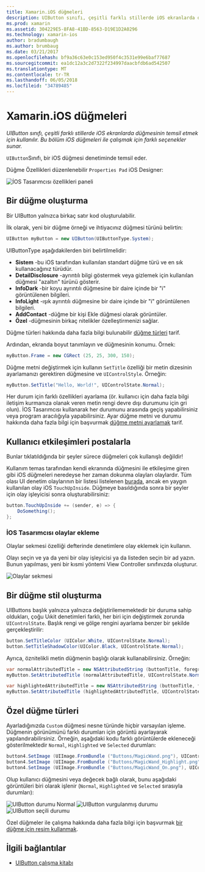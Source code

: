 ```yaml
---
title: Xamarin.iOS düğmeleri
description: UIButton sınıfı, çeşitli farklı stillerde iOS ekranlarda düğmesinin temsil etmek için kullanılır. Bu bölüm iOS düğmeleri ile çalışmak için farklı seçenekler sunar.
ms.prod: xamarin
ms.assetid: 304229E5-8FA8-41BD-8563-D19E1D2A0296
ms.technology: xamarin-ios
author: bradumbaugh
ms.author: brumbaug
ms.date: 03/21/2017
ms.openlocfilehash: bf9a36c63e0c153ed950f4c3531e99e6baf77687
ms.sourcegitcommit: ea1dc12a3c2d7322f234997daacbfdb6ad542507
ms.translationtype: MT
ms.contentlocale: tr-TR
ms.lasthandoff: 06/05/2018
ms.locfileid: "34789485"
---
```

# <a name="buttons-in-xamarinios"></a>Xamarin.iOS düğmeleri

_UIButton sınıfı, çeşitli farklı stillerde iOS ekranlarda düğmesinin temsil etmek için kullanılır. Bu bölüm iOS düğmeleri ile çalışmak için farklı seçenekler sunar._

`UIButton`Sınıfı, bir iOS düğmesi denetiminde temsil eder. 

Düğme Özellikleri düzenlenebilir `Properties Pad` iOS Designer:


![](buttons-images/properties.png "İOS Tasarımcısı özellikleri paneli")

## <a name="creating-a-button"></a>Bir düğme oluşturma

Bir UIButton yalnızca birkaç satır kod oluşturulabilir.

İlk olarak, yeni bir düğme örneği ve ihtiyacınız düğmesi türünü belirtin:

```csharp
UIButton myButton = new UIButton(UIButtonType.System);
```

UIButtonType aşağıdakilerden biri belirtilmelidir:

- **Sistem** -bu iOS tarafından kullanılan standart düğme türü ve en sık kullanacağınız türüdür.
- **DetailDisclosure** -ayrıntılı bilgi göstermek veya gizlemek için kullanılan düğmesi "azaltın" türünü gösterir.
- **InfoDark** -bir koyu ayrıntılı düğmesine bir daire içinde bir "i" görüntülenen bilgileri.
- **InfoLight** -ışık ayrıntılı düğmesine bir daire içinde bir "i" görüntülenen bilgileri.
- **AddContact** -düğme bir kişi Ekle düğmesi olarak görüntüler.
- **Özel** -düğmesinin birkaç nitelikler özelleştirmenizi sağlar.

Düğme türleri hakkında daha fazla bilgi bulunabilir [düğme türleri](https://developer.xamarin.com/recipes/ios/standard_controls/buttons/create_different_types_of_buttons/) tarif.

Ardından, ekranda boyut tanımlayın ve düğmesinin konumu. Örnek:

```csharp
myButton.Frame = new CGRect (25, 25, 300, 150);
```

Düğme metni değiştirmek için kullanın `SetTitle` özelliği bir metin dizesinin ayarlamanızı gerektiren düğmesine ve `UIControlStyle`. Örneğin:

```csharp
myButton.SetTitle("Hello, World!", UIControlState.Normal);
```

Her durum için farklı özellikleri ayarlama (ör. kullanıcı için daha fazla bilgi iletişim kurmanıza olanak veren metin rengi devre dışı durumunu için gri olun). İOS Tasarımcısı kullanarak her durumunu arasında geçiş yapabilirsiniz veya program aracılığıyla yapabilirsiniz. Ayar düğme metni ve durumu hakkında daha fazla bilgi için başvurmak [düğme metni ayarlamak](https://developer.xamarin.com/recipes/ios/standard_controls/buttons/set_button_text/) tarif.

## <a name="dealing-with-user-interactions"></a>Kullanıcı etkileşimleri postalarla


Bunlar tıklatıldığında bir şeyler sürece düğmeleri çok kullanışlı değildir! 

Kullanım temas tarafından kendi ekranında düğmesini ile etkileşime giren gibi iOS düğmeleri neredeyse her zaman dokunma olayları olaylardır. Tüm olası UI denetim olaylarının bir listesi listelenen [burada](https://developer.apple.com/documentation/uikit/uicontrolevents), ancak en yaygın kullanılan olay iOS `TouchUpInside`. Düğmeye basıldığında sonra bir şeyler için olay işleyicisi sonra oluşturabilirsiniz:


```csharp
button.TouchUpInside += (sender, e) => {
    DoSomething();
};
```

### <a name="adding-events-in-the-ios-designer"></a>İOS Tasarımcısı olaylar ekleme
 
Olaylar sekmesi özelliği defterinde denetimlere olay eklemek için kullanın.

Olayı seçin ve ya da yeni bir olay işleyicisi ya da listeden seçin bir ad yazın. Bunun yapılması, yeni bir kısmi yöntemi View Controller sınıfınızda oluşturur.

![Olaylar sekmesi](buttons-images/image1.png)

## <a name="styling-a-button"></a>Bir düğme stil oluşturma

UIButtons başlık yalnızca yalnızca değiştirilememektedir bir duruma sahip oldukları, çoğu Uıkit denetimleri farklı, her biri için değiştirmek zorunda `UIControlState`. Başlık rengi ve gölge rengini ayarlama benzer bir şekilde gerçekleştirilir:

```csharp
button.SetTitleColor (UIColor.White, UIControlState.Normal);
button.SetTitleShadowColor(UIColor.Black, UIControlState.Normal);
```

Ayrıca, öznitelikli metin düğmenin başlığı olarak kullanabilirsiniz. Örneğin:

```csharp
var normalAttributedTitle = new NSAttributedString (buttonTitle, foregroundColor: UIColor.Blue, strikethroughStyle: NSUnderlineStyle.Single);
myButton.SetAttributedTitle (normalAttributedTitle, UIControlState.Normal);

var highlightedAttributedTitle = new NSAttributedString (buttonTitle, foregroundColor: UIColor.Green, strikethroughStyle: NSUnderlineStyle.Thick);
myButton.SetAttributedTitle (highlightedAttributedTitle, UIControlState.Highlighted);
```

## <a name="custom-button-types"></a>Özel düğme türleri


Ayarladığınızda `Custom` düğmesi nesne türünde hiçbir varsayılan işleme. Düğmenin görünümünü farklı durumları için görüntü ayarlayarak yapılandırabilirsiniz. Örneğin, aşağıdaki kodu farklı görüntülerde ekleneceği gösterilmektedir `Normal`, `Highlighted` ve `Selected` durumları:


```csharp
button4.SetImage (UIImage.FromBundle ("Buttons/MagicWand.png"), UIControlState.Normal);
button4.SetImage (UIImage.FromBundle ("Buttons/MagicWand_Highlight.png"), UIControlState.Highlighted);
button4.SetImage (UIImage.FromBundle ("Buttons/MagicWand_On.png"), UIControlState.Selected);
```


Olup kullanıcı düğmesini veya değecek bağlı olarak, bunu aşağıdaki görüntüleri biri olarak işlenir (`Normal`, `Highlighted` ve `Selected` sırasıyla durumları):


![](buttons-images/image22.png "UIButton durumu Normal")
![](buttons-images/image23.png "UIButton vurgulanmış durumu")
![](buttons-images/image24.png "UIButton seçili durumu")

Özel düğmeler ile çalışma hakkında daha fazla bilgi için başvurmak [bir düğme için resim kullanmak](https://developer.xamarin.com/recipes/ios/standard_controls/buttons/use_an_image_for_a_button/).


## <a name="related-links"></a>İlgili bağlantılar

- [UIButton çalışma kitabı](https://developer.xamarin.com/workbooks/ios/user-interface/UIbutton/uibutton.workbook)
